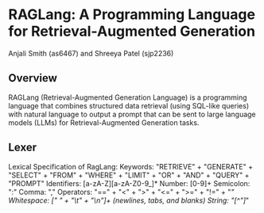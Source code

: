 # RAGLang: A Programming Language for Retrieval-Augmented Generation
Anjali Smith (as6467) and Shreeya Patel (sjp2236)
## Overview
RAGLang (Retrieval-Augmented Generation Language) is a programming language that combines structured data retrieval (using SQL-like queries) with natural language to output a prompt that can be sent to large language models (LLMs) for Retrieval-Augmented Generation tasks. 

## Lexer
Lexical Specification of RagLang: 
Keywords: "RETRIEVE" + "GENERATE" + "SELECT" + "FROM" + "WHERE" + "LIMIT" + "OR" + "AND" + "QUERY" + "PROMPT"
Identifiers: [a-zA-Z][a-zA-Z0-9_]*
Number: [0-9]+
Semicolon: ":"
Comma: ","
Operators: "==" + "<" + ">" + "<=" + ">=" + "!=" + "*"
Whitespace: [" " + "\t" + "\n"]+ (newlines, tabs, and blanks)
String: "[^"]*"

